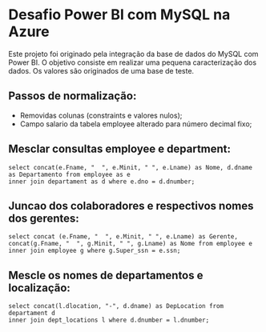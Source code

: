 # Desafio Power BI com MySQL na Azure
Este projeto foi originado pela integração da base de dados do MySQL com Power BI. O objetivo consiste em realizar uma pequena caracterização dos dados. Os valores são originados de uma base de teste.

## Passos de normalização:
- Removidas colunas (constraints e valores nulos);
- Campo salario da tabela employee alterado para número decimal fixo;

## Mesclar consultas employee e department:
```
select concat(e.Fname, "  ", e.Minit, " ", e.Lname) as Nome, d.dname as Departamento from employee as e
inner join departament as d where e.dno = d.dnumber;
```

## Juncao dos colaboradores e respectivos nomes dos gerentes:
```
select concat (e.Fname, "  ", e.Minit, " ", e.Lname) as Gerente,
concat(g.Fname, "  ", g.Minit, " ", g.Lname) as Nome from employee e
inner join employee g where g.Super_ssn = e.ssn;
```

## Mescle os nomes de departamentos e localização:
```
select concat(l.dlocation, "-", d.dname) as DepLocation from departament d
inner join dept_locations l where d.dnumber = l.dnumber;
```
